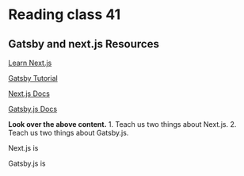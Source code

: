 # Reading class 41

## Gatsby and next.js Resources

[Learn Next.js](https://nextjs.org/learn/basics/create-nextjs-app)


[Gatsby Tutorial](https://www.gatsbyjs.com/docs/tutorial/getting-started/)


[Next.js Docs](https://nextjs.org/docs)


[Gatsby.js Docs](https://www.gatsbyjs.com/docs/)


**Look over the above content.**
    1. Teach us two things about Next.js.
    2. Teach us two things about Gatsby.js.

Next.js is 

Gatsby.js is 
